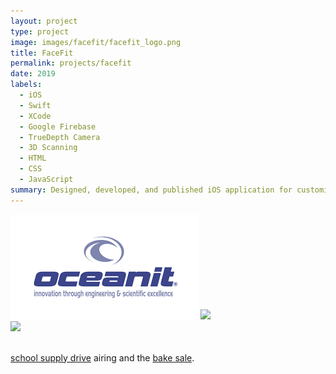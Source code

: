 ```yaml
---
layout: project
type: project
image: images/facefit/facefit_logo.png
title: FaceFit
permalink: projects/facefit
date: 2019
labels:
  - iOS
  - Swift
  - XCode
  - Google Firebase
  - TrueDepth Camera
  - 3D Scanning
  - HTML
  - CSS
  - JavaScript
summary: Designed, developed, and published iOS application for customized aviation masks for military pilots as a Commercialization Intern with Oceanit.
---
```

<img class class="ui medium right floated rounded image" src="../images/oceanit/oceanit_logo.png">

<img src="../images/oceanit/oceanit_bake_sale.png">

<br>
<img class class="ui medium left floated rounded image" src="../images/oceanit/oceanit_school_supply_drive.jpg">
<br>
<br>

[school supply drive](http://www.oceanit.com/news/intern-outreach-for-hawaii-schoolchildren) airing and the [bake sale]().
